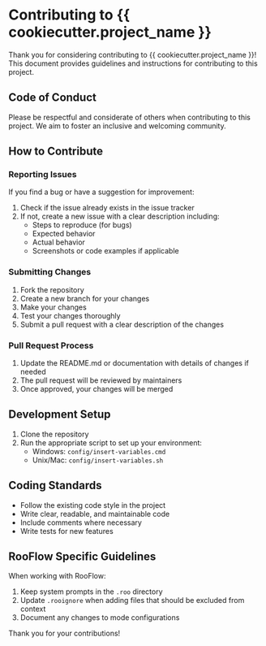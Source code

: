 # Contributing to {{ cookiecutter.project_name }}

Thank you for considering contributing to {{ cookiecutter.project_name }}! This document provides guidelines and instructions for contributing to this project.

## Code of Conduct

Please be respectful and considerate of others when contributing to this project. We aim to foster an inclusive and welcoming community.

## How to Contribute

### Reporting Issues

If you find a bug or have a suggestion for improvement:

1. Check if the issue already exists in the issue tracker
2. If not, create a new issue with a clear description including:
   - Steps to reproduce (for bugs)
   - Expected behavior
   - Actual behavior
   - Screenshots or code examples if applicable

### Submitting Changes

1. Fork the repository
2. Create a new branch for your changes
3. Make your changes
4. Test your changes thoroughly
5. Submit a pull request with a clear description of the changes

### Pull Request Process

1. Update the README.md or documentation with details of changes if needed
2. The pull request will be reviewed by maintainers
3. Once approved, your changes will be merged

## Development Setup

1. Clone the repository
2. Run the appropriate script to set up your environment:
   - Windows: `config/insert-variables.cmd`
   - Unix/Mac: `config/insert-variables.sh`

## Coding Standards

- Follow the existing code style in the project
- Write clear, readable, and maintainable code
- Include comments where necessary
- Write tests for new features

## RooFlow Specific Guidelines

When working with RooFlow:

1. Keep system prompts in the `.roo` directory
2. Update `.rooignore` when adding files that should be excluded from context
3. Document any changes to mode configurations

Thank you for your contributions!